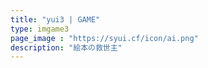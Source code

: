 ```yaml
---
title: "yui3 | GAME"
type: imgame3
page_image : "https://syui.cf/icon/ai.png"
description: "絵本の救世主"
---
```

